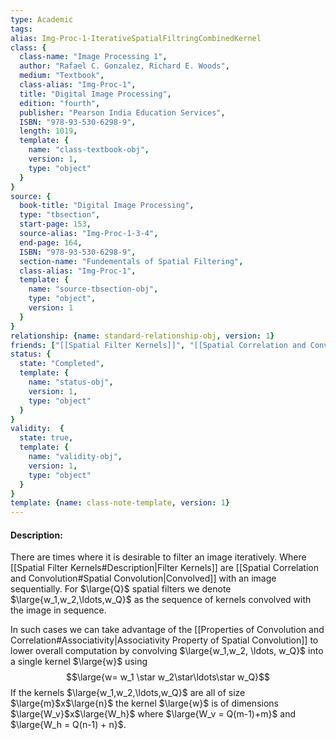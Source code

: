 ```yaml
---
type: Academic
tags:
alias: Img-Proc-1-IterativeSpatialFiltringCombinedKernel
class: {
  class-name: "Image Processing 1",
  author: "Rafael C. Gonzalez, Richard E. Woods",
  medium: "Textbook",
  class-alias: "Img-Proc-1",
  title: "Digital Image Processing",
  edition: "fourth",
  publisher: "Pearson India Education Services",
  ISBN: "978-93-530-6298-9",
  length: 1019,
  template: {
    name: "class-textbook-obj",
    version: 1,
    type: "object"
  }
}
source: {
  book-title: "Digital Image Processing",
  type: "tbsection",
  start-page: 153,
  source-alias: "Img-Proc-1-3-4",
  end-page: 164,
  ISBN: "978-93-530-6298-9",
  section-name: "Fundementals of Spatial Filtering",
  class-alias: "Img-Proc-1",
  template: {
    name: "source-tbsection-obj",
    type: "object",
    version: 1
  }
}
relationship: {name: standard-relationship-obj, version: 1}
friends: ["[[Spatial Filter Kernels]]", "[[Spatial Correlation and Convolution]]"]
status: {
  state: "Completed",
  template: {
    name: "status-obj",
    version: 1,
    type: "object"
  }
}
validity:  {
  state: true,
  template: {
    name: "validity-obj",
    version: 1,
    type: "object"
  }
}
template: {name: class-note-template, version: 1}
---
```

#### Description: 
There are times where it is desirable to filter an image iteratively. Where [[Spatial Filter Kernels#Description|Filter Kernels]] are [[Spatial Correlation and Convolution#Spatial Convolution|Convolved]] with an image sequentially. For $\large{Q}$ spatial filters we denote $\large{w_1,w_2,\ldots,w_Q}$ as the sequence of kernels convolved with the image in sequence. 

In such cases we can take advantage of the [[Properties of Convolution and Correlation#Associativity|Associativity Property of Spatial Convolution]] to lower overall computation by convolving $\large{w_1,w_2, \ldots, w_Q}$ into a single kernel $\large{w}$ using $$\large{w= w_1 \star w_2\star\ldots\star w_Q}$$
If the kernels $\large{w_1,w_2,\ldots,w_Q}$ are all of size $\large{m}$x$\large{n}$ the kernel $\large{w}$ is of dimensions $\large{W_v}$x$\large{W_h}$ where $\large{W_v = Q(m-1)+m}$ and $\large{W_h = Q(n-1) + n}$.


